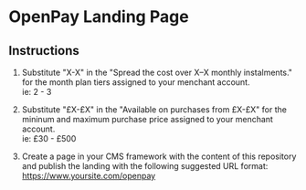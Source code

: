 # OpenPay Landing Page

## Instructions
1. Substitute "X-X" in the "Spread the cost over X–X monthly instalments." for the month plan tiers assigned to your menchant account.\
ie: 2 - 3 

2. Substitute "£X-£X" in the "Available on purchases from £X-£X" for the mininum and maximum purchase price assigned to your menchant account.\
ie: £30 - £500 

2. Create a page in your CMS framework with the content of this repository and publish the landing with the following suggested URL format:\
https://www.yoursite.com/openpay 






